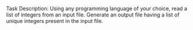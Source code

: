 Task Description:
Using any programming language of your choice, read a list of integers from an input file. Generate an output file having a list of unique integers present in the input file.
